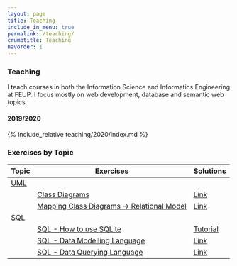 ```yaml
---
layout: page
title: Teaching
include_in_menu: true
permalink: /teaching/
crumbtitle: Teaching
navorder: 1
---
```


### Teaching

I teach courses in both the Information Science and Informatics Engineering at FEUP. I focus mostly on web development, database and semantic web topics.

#### 2019/2020

{% include_relative teaching/2020/index.md %}



### Exercises by Topic



| **Topic**  | Exercises                                                    | Solutions                                                 |
| ---------- | ------------------------------------------------------------ | --------------------------------------------------------- |
| <u>UML</u> |                                                              |                                                           |
|            | [Class Diagrams](/teaching/exercises/uml/class/)             | [Link](/teaching/solutions/uml/class/)                    |
|            | [Mapping Class Diagrams &rarr; Relational Model](/teaching/exercises/uml/conversion_to_relational/) | [Link](/teaching/solutions/uml/conversion_to_relational/) |
| <u>SQL</u> |                                                              |                                                           |
|            | [SQL - How to use SQLite](/teaching/exercises/sql/sqlite/)                     | [Tutorial](/teaching/exercises/sql/sqlite/)               |
|            | [SQL - Data Modelling Language](/teaching/solutions/uml/conversion_to_relational/)                                | [Link](/teaching/solutions/sql/ddl/)                                                      |
|            | [SQL - Data Querying Language](/teaching/exercises/sql/dql/)                                | [Link](/teaching/exercises/sql/dql/)                                                      |




